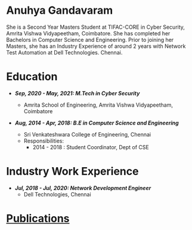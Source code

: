 <h1>Anuhya Gandavaram</h1>
She is a Second Year Masters Student at TIFAC-CORE in Cyber Security, Amrita Vishwa Vidyapeetham, Coimbatore. She has completed her Bachelors in Computer Science and Engineering. Prior to joining her Masters, she has an Industry Experience of around 2 years with Network Test Automation at Dell Technologies. Chennai.

Education
======
* _**Sep, 2020 - May, 2021: M.Tech in Cyber Security**_
  * Amrita School of Engineering, Amrita Vishwa Vidyapeetham, Coimbatore

* _**Aug, 2014 - Apr, 2018: B.E in Computer Science and Engineering**_
  * Sri Venkateshwara College of Engineering, Chennai
  * Responsibilities:
    * 2014 - 2018 : Student Coordinator, Dept of CSE

Industry Work Experience
======
* _**Jul, 2018 - Jul, 2020: Network Development Engineer**_
  * Dell Technologies, Chennai
 
[Publications](https://anuhyagandavaram.github.io/publications/)
======
